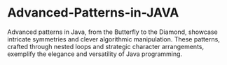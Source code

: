 # Advanced-Patterns-in-JAVA
Advanced patterns in Java, from the Butterfly to the Diamond, showcase intricate symmetries and clever algorithmic manipulation. These patterns, crafted through nested loops and strategic character arrangements, exemplify the elegance and versatility of Java programming.
